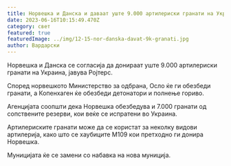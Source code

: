 ```yaml
---
title: Норвешка и Данска и даваат уште 9.000 артилериски гранати на Украина
date: 2023-06-16T10:15:49.470Z
category: свет
featured: true
featuredImage: ../img/12-15-nor-danska-davat-9k-granati.jpg
author: Вардарски
---
```

Норвешка и Данска се согласија да донираат уште 9.000 артилериски гранати на Украина, јавува Ројтерс.

Според норвешкото Министерство за одбрана, Осло ќе ги обезбеди гранати, а Копенхаген ќе обезбеди детонатори и полнење гориво.

Агенцијата соопшти дека Норвешка обезбедува и 7.000 гранати од сопствените резерви, кои веќе се испратени во Украина.

Артилериските гранати може да се користат за неколку видови артилерија, како што се хаубиците М109 кои претходно ги донира Норвешка.

Муницијата ќе се замени со набавка на нова муниција.